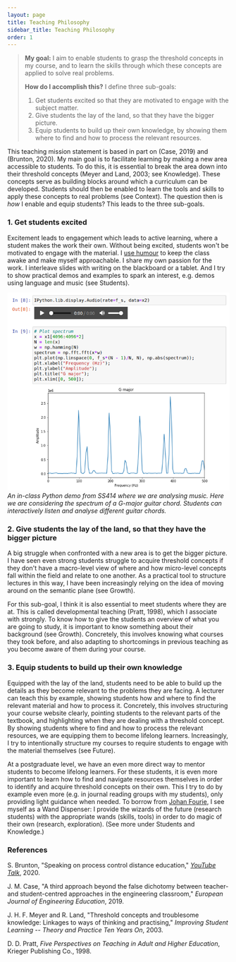 ```yaml
---
layout: page
title: Teaching Philosophy
sidebar_title: Teaching Philosophy
order: 1
---
```



<!-- # Teaching philosophy -->

> **My goal:** I aim to enable students to grasp the threshold concepts in my course, and to learn the skills through which these concepts are applied to solve real problems.
> 
> **How do I accomplish this?** I define three sub-goals:
> 
> 1. Get students excited so that they are motivated to engage with the subject matter.
> 2. Give students the lay of the land, so that they have the bigger picture.
> 3. Equip students to build up their own knowledge, by showing them where to find and how to process the relevant resources.

This teaching mission statement is based in part on (Case, 2019) and (Brunton, 2020). My main goal is to facilitate learning by making a new area accessible to students. To do this, it is essential to break the area down into their threshold concepts (Meyer and Land, 2003; see Knowledge). These concepts serve as building blocks around which a curriculum can be developed. Students should then be enabled to learn the tools and skills to apply these concepts to real problems (see Context). The question then is *how* I enable and equip students? This leads to the three sub-goals.

### 1. Get students excited

Excitement leads to engagement which leads to active learning, where a student makes the work their own. Without being excited, students won't be motivated to engage with the material. I [use humour](https://youtu.be/DW5C3eqAFQM?t=30) to keep the class awake and make myself approachable. I share my own passion for the work. I interleave slides with writing on the blackboard or a tablet. And I try to show practical demos and examples to spark an interest, e.g. demos using language and music (see Students).

![](/fig/g_major_python.png)
*An in-class Python demo from SS414 where we are analysing music. Here we are considering the spectrum of a G-major guitar chord. Students can interactively listen and analyse different guitar chords.*

### 2. Give students the lay of the land, so that they have the bigger picture

A big struggle when confronted with a new area is to get the bigger picture. I have seen even strong students struggle to acquire threshold concepts if they don't have a macro-level view of where and how micro-level concepts fall within the field and relate to one another. As a practical tool to structure lectures in this way, I have been increasingly relying on the idea of moving around on the semantic plane (see Growth).

For this sub-goal, I think it is also essential to meet students where they are at. This is called developmental teaching (Pratt, 1998), which I associate with strongly. To know how to give the students an overview of what you are going to study, it is important to know something about their background (see Growth). Concretely, this involves knowing what courses they took before, and also adapting to shortcomings in previous teaching as you become aware of them during your course.

### 3. Equip students to build up their own knowledge

Equipped with the lay of the land, students need to be able to build up the details as they become relevant to the problems they are facing. A lecturer can teach this by example, showing students how and where to find the relevant material and how to process it. Concretely, this involves structuring your course website clearly, pointing students to the relevant parts of the textbook, and highlighting when they are dealing with a threshold concept. By showing students where to find and how to process the relevant resources, we are equipping them to become lifelong learners. Increasingly, I try to intentionally structure my courses to require students to engage with the material themselves (see Future).

At a postgraduate level, we have an even more direct way to mentor students to become lifelong learners. For these students, it is even more important to learn how to find and navigate resources themselves in order to identify and acquire threshold concepts on their own. This I try to do by example even more (e.g. in journal reading groups with my students), only providing light guidance when needed. To borrow from [Johan Fourie](https://www.johanfourie.com/teaching/), I see myself as a Wand Dispenser: I provide the wizards of the future (research students) with the appropriate wands (skills, tools) in order to do magic of their own (research, exploration). (See more under Students and Knowledge.)


### References

S. Brunton, "Speaking on process control distance education," [*YouTube Talk*](https://www.youtube.com/watch?v=057Ev6cKLwE&t=1438s), 2020.

J. M. Case, "A third approach beyond the false dichotomy between teacher- and student-centred approaches in the engineering classroom," *European Journal of Engineering Education*, 2019.

J. H. F. Meyer and R. Land, "Threshold concepts and troublesome knowledge: Linkages to ways of thinking and practising," *Improving Student Learning -- Theory and Practice Ten Years On*, 2003.

D. D. Pratt, *Five Perspectives on Teaching in Adult and Higher Education*, Krieger Publishing Co., 1998.
